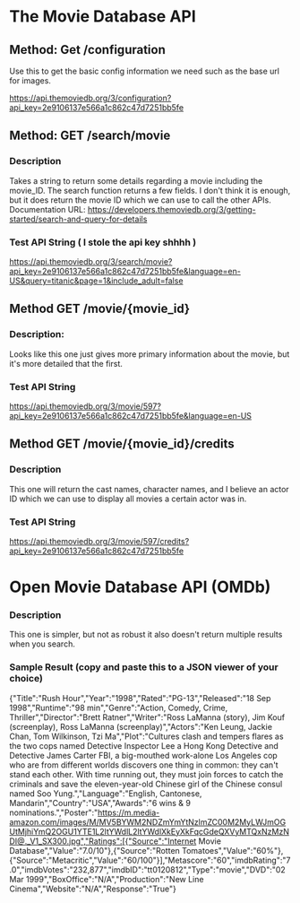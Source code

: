 # The Movie Database API

## Method: Get /configuration
Use this to get the basic config information we need such as the base url for images.

https://api.themoviedb.org/3/configuration?api_key=2e9106137e566a1c862c47d7251bb5fe

## Method: GET /search/movie

### Description

Takes a string to return some details regarding a movie including the movie_ID. The search function returns a few fields. I don't think it is enough, but it does return the movie ID which we can use to call the other APIs.
Documentation URL: https://developers.themoviedb.org/3/getting-started/search-and-query-for-details

### Test API String ( I stole the api key shhhh )

https://api.themoviedb.org/3/search/movie?api_key=2e9106137e566a1c862c47d7251bb5fe&language=en-US&query=titanic&page=1&include_adult=false

## Method GET /movie/{movie_id}

### Description:

Looks like this one just gives more primary information about the movie, but it's more detailed that the first.

### Test API String

https://api.themoviedb.org/3/movie/597?api_key=2e9106137e566a1c862c47d7251bb5fe&language=en-US

## Method GET /movie/{movie_id}/credits

### Description

This one will return the cast names, character names, and I believe an actor ID which we can use to display all movies a certain actor was in.

### Test API String

https://api.themoviedb.org/3/movie/597/credits?api_key=2e9106137e566a1c862c47d7251bb5fe

# Open Movie Database API (OMDb)

### Description

This one is simpler, but not as robust it also doesn't return multiple results when you search.

### Sample Result (copy and paste this to a JSON viewer of your choice)

{"Title":"Rush Hour","Year":"1998","Rated":"PG-13","Released":"18 Sep 1998","Runtime":"98 min","Genre":"Action, Comedy, Crime, Thriller","Director":"Brett Ratner","Writer":"Ross LaManna (story), Jim Kouf (screenplay), Ross LaManna (screenplay)","Actors":"Ken Leung, Jackie Chan, Tom Wilkinson, Tzi Ma","Plot":"Cultures clash and tempers flares as the two cops named Detective Inspector Lee a Hong Kong Detective and Detective James Carter FBI, a big-mouthed work-alone Los Angeles cop who are from different worlds discovers one thing in common: they can't stand each other. With time running out, they must join forces to catch the criminals and save the eleven-year-old Chinese girl of the Chinese consul named Soo Yung.","Language":"English, Cantonese, Mandarin","Country":"USA","Awards":"6 wins & 9 nominations.","Poster":"https://m.media-amazon.com/images/M/MV5BYWM2NDZmYmYtNzlmZC00M2MyLWJmOGUtMjhiYmQ2OGU1YTE1L2ltYWdlL2ltYWdlXkEyXkFqcGdeQXVyMTQxNzMzNDI@._V1_SX300.jpg","Ratings":[{"Source":"Internet Movie Database","Value":"7.0/10"},{"Source":"Rotten Tomatoes","Value":"60%"},{"Source":"Metacritic","Value":"60/100"}],"Metascore":"60","imdbRating":"7.0","imdbVotes":"232,877","imdbID":"tt0120812","Type":"movie","DVD":"02 Mar 1999","BoxOffice":"N/A","Production":"New Line Cinema","Website":"N/A","Response":"True"}
